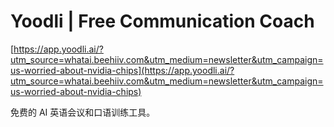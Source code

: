# Yoodli | Free Communication Coach
 [https://app.yoodli.ai/?utm_source=whatai.beehiiv.com&utm_medium=newsletter&utm_campaign=us-worried-about-nvidia-chips](https://app.yoodli.ai/?utm_source=whatai.beehiiv.com&utm_medium=newsletter&utm_campaign=us-worried-about-nvidia-chips) 
 
 免费的 AI 英语会议和口语训练工具。